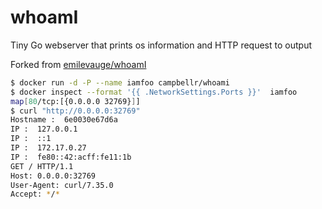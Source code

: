 # whoamI

Tiny Go webserver that prints os information and HTTP request to output

Forked from [emilevauge/whoamI](https://github.com/emilevauge/whoamI)

```sh
$ docker run -d -P --name iamfoo campbellr/whoami
$ docker inspect --format '{{ .NetworkSettings.Ports }}'  iamfoo
map[80/tcp:[{0.0.0.0 32769}]]
$ curl "http://0.0.0.0:32769"
Hostname :  6e0030e67d6a
IP :  127.0.0.1
IP :  ::1
IP :  172.17.0.27
IP :  fe80::42:acff:fe11:1b
GET / HTTP/1.1
Host: 0.0.0.0:32769
User-Agent: curl/7.35.0
Accept: */*
```
